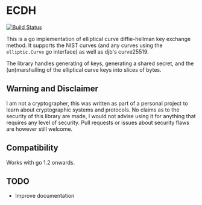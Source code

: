 # ECDH

[![Build Status](https://travis-ci.org/wsddn/go-ecdh.svg?branch=master)](https://travis-ci.org/wsddn/go-ecdh)

This is a go implementation of elliptical curve diffie-hellman key exchange method.
It supports the NIST curves (and any curves using the `elliptic.Curve` go interface)
as well as djb's curve25519. 

The library handles generating of keys, generating a shared secret, and the
(un)marshalling of the elliptical curve keys into slices of bytes.

## Warning and Disclaimer
I am not a cryptographer, this was written as part of a personal project to learn about cryptographic systems and protocols. No claims as to the security of this library are made, I would not advise using it for anything that requires any level of security. Pull requests or issues about security flaws are however still welcome.

## Compatibility
Works with go 1.2 onwards.

## TODO
 * Improve documentation
